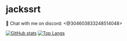 # jackssrt

💬 Chat with me on discord: <@304603833248514048>

[![GitHub stats](https://github-readme-stats.vercel.app/api?username=jackssrt&show_icons=true&theme=dark)](https://github.com/anuraghazra/github-readme-stats)
[![Top Langs](https://github-readme-stats.vercel.app/api/top-langs/?username=jackssrt&layout=compact&theme=dark)](https://github.com/anuraghazra/github-readme-stats)
<!-- ```
     __               __                            __   
    |__|____    ____ |  | __  ______ ______________/  |_ 
    |  \__  \ _/ ___\|  |/ / /  ___//  ___/\_  __ \   __\
    |  |/ __ \\  \___|    <  \___ \ \___ \  |  | \/|  |  
/\__|  (____  /\___  >__|_ \/____  >____  > |__|   |__|  
\______|    \/     \/     \/     \/     \/               
``` -->
